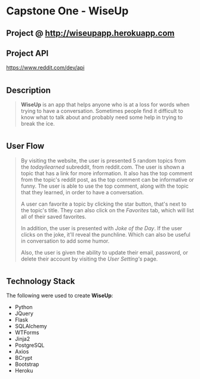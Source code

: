 # Capstone One - WiseUp

## Project @ http://wiseupapp.herokuapp.com

## Project API
https://www.reddit.com/dev/api
#
## Description
> **WiseUp** is an app that helps anyone who is at a loss for words when trying to
> have a conversation. Sometimes people find it difficult to know what to talk about and probably need some help in trying to break the ice.
#
## User Flow
> By visiting the website, the user is presented 5 random topics from the *todayilearned* subreddit, from reddit.com. The user is shown a topic that has a link for more information. It also has the top comment from the topic's reddit post, as the top comment can be informative or funny. The user is able to use the top comment, along with the topic that they learned, in order to have a conversation. 
>
> A user can favorite a topic by clicking the star button, that's next to the topic's title. They can also click on the *Favorites* tab, which will list all of their saved favorites.
> 
> In addition, the user is presented with *Joke of the Day*. If the user clicks on the joke, it'll reveal the punchline. Which can also be useful in conversation to add some humor.
>
> Also, the user is given the ability to update their email, password, or delete their account by visiting the *User Setting's* page.

#

## Technology Stack
The following were used to create **WiseUp**:
  - Python
  - JQuery
  - Flask
  - SQLAlchemy
  - WTForms
  - Jinja2
  - PostgreSQL
  - Axios
  - BCrypt
  - Bootstrap
  - Heroku